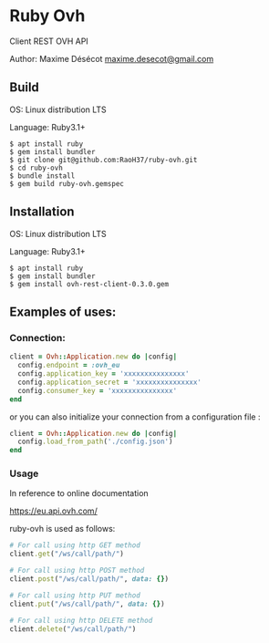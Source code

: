 # Ruby Ovh

Client REST OVH API

Author: Maxime Désécot <maxime.desecot@gmail.com>

## Build

OS: Linux distribution LTS

Language: Ruby3.1+

```
$ apt install ruby
$ gem install bundler
$ git clone git@github.com:RaoH37/ruby-ovh.git
$ cd ruby-ovh
$ bundle install
$ gem build ruby-ovh.gemspec
```

## Installation

OS: Linux distribution LTS

Language: Ruby3.1+

```
$ apt install ruby
$ gem install bundler
$ gem install ovh-rest-client-0.3.0.gem
```

## Examples of uses:

### Connection:

```ruby
client = Ovh::Application.new do |config|
  config.endpoint = :ovh_eu
  config.application_key = 'xxxxxxxxxxxxxxx'
  config.application_secret = 'xxxxxxxxxxxxxxx'
  config.consumer_key = 'xxxxxxxxxxxxxxx'
end
````
or you can also initialize your connection from a configuration file :
```ruby
client = Ovh::Application.new do |config|
  config.load_from_path('./config.json')
end
````

### Usage

In reference to online documentation

https://eu.api.ovh.com/

ruby-ovh is used as follows:

```ruby
# For call using http GET method
client.get("/ws/call/path/")

# For call using http POST method
client.post("/ws/call/path/", data: {})

# For call using http PUT method
client.put("/ws/call/path/", data: {})

# For call using http DELETE method
client.delete("/ws/call/path/")
````